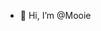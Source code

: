 - 👋 Hi, I’m @Mooie
<!--- 👀 I’m interested in ... 
<!--- - 🌱 I’m currently learning ... 
<!--- - 💞️ I’m looking to collaborate on ... 
<!--- - 📫 How to reach me ... 

<!---
Mooie/Mooie is a ✨ special ✨ repository because its `README.md` (this file) appears on your GitHub profile.
You can click the Preview link to take a look at your changes.
--->
